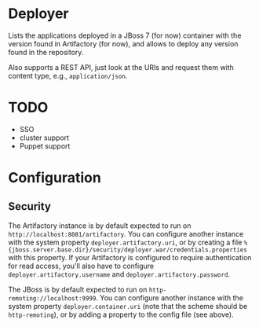 # Deployer

Lists the applications deployed in a JBoss 7 (for now) container with the version found in Artifactory (for now), and allows to deploy any version found in the repository.

Also supports a REST API, just look at the URIs and request them with content type, e.g., `application/json`.

# TODO

* SSO
* cluster support
* Puppet support

# Configuration

## Security

The Artifactory instance is by default expected to run on `http://localhost:8081/artifactory`. You can configure another instance with the system property `deployer.artifactory.uri`, or by creating a file `%{jboss.server.base.dir}/security/deployer.war/credentials.properties` with this property. If your Artifactory is configured to require authentication for read access, you'll also have to configure `deployer.artifactory.username` and `deployer.artifactory.password`.

The JBoss is by default expected to run on `http-remoting://localhost:9999`. You can configure another instance with the system property `deployer.container.uri` (note that the scheme should be `http-remoting`), or by adding a property to the config file (see above).
